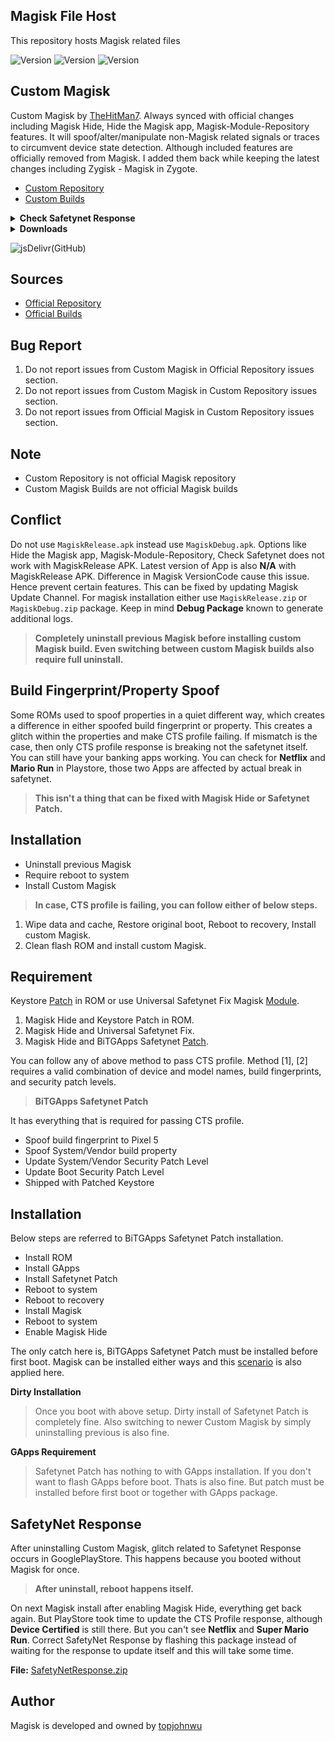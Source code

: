 ## Magisk File Host

This repository hosts Magisk related files

<img src="https://img.shields.io/badge/MagiskVersion-f4b9ace8-green.svg?longCache=true&style=flat-square" alt="Version" /> <img src="https://img.shields.io/badge/MagiskVersionCode-23001-orange.svg?longCache=true&style=flat-square" alt="Version" /> <img src="https://img.shields.io/badge/StubVersionCode-21-yellow.svg?longCache=true&style=flat-square" alt="Version" />

## Custom Magisk

Custom Magisk by [TheHitMan7](https://github.com/TheHitMan7). Always synced with official changes including Magisk Hide, Hide the Magisk app, Magisk-Module-Repository features.
It will spoof/alter/manipulate non-Magisk related signals or traces to circumvent device state detection. Although included features are officially removed from Magisk.
I added them back while keeping the latest changes including Zygisk - Magisk in Zygote.

* [Custom Repository](https://github.com/TheHitMan7/Magisk.git)
* [Custom Builds](https://github.com/TheHitMan7/Magisk-Files/tree/master/files)

<details>
<summary><b>Check Safetynet Response</b></summary>
<p align="center">
  <img src="https://raw.githubusercontent.com/TheHitMan7/Magisk-Files/master/images/f4b9ace8.jpg" width="500"/>
</p>
</details>

<details>
<summary><b>Downloads</b></summary>
<p align="left">

[![](https://img.shields.io/badge/MagiskDebug-%20APK-green.svg?style=flat-square)](https://cdn.jsdelivr.net/gh/TheHitMan7/Magisk-Files@master/files/MagiskDebug.apk)
[![](https://img.shields.io/badge/MagiskDebug-%20ZIP-green.svg?style=flat-square)](https://cdn.jsdelivr.net/gh/TheHitMan7/Magisk-Files@master/files/MagiskDebug.zip)
[![](https://img.shields.io/badge/MagiskRelease-%20APK-yellow.svg?style=flat-square)](https://cdn.jsdelivr.net/gh/TheHitMan7/Magisk-Files@master/files/MagiskRelease.apk)
[![](https://img.shields.io/badge/MagiskRelease-%20ZIP-yellow.svg?style=flat-square)](https://cdn.jsdelivr.net/gh/TheHitMan7/Magisk-Files@master/files/MagiskRelease.zip)

</p>
</details>

![jsDelivr(GitHub)](https://img.shields.io/jsdelivr/gh/hd/TheHitMan7/Magisk-Files?color=yellow&style=for-the-badge)

## Sources

* [Official Repository](https://github.com/topjohnwu/Magisk.git)
* [Official Builds](https://github.com/topjohnwu/magisk-files.git)

## Bug Report

1. Do not report issues from Custom Magisk in Official Repository issues section.
2. Do not report issues from Custom Magisk in Custom Repository issues section.
3. Do not report issues from Official Magisk in Custom Repository issues section.

## Note

* Custom Repository is not official Magisk repository
* Custom Magisk Builds are not official Magisk builds

## Conflict

Do not use `MagiskRelease.apk` instead use `MagiskDebug.apk`. Options like Hide the Magisk app, Magisk-Module-Repository, Check Safetynet does not work with MagiskRelease APK.
Latest version of App is also **N/A** with MagiskRelease APK. Difference in Magisk VersionCode cause this issue. Hence prevent certain features. This can be fixed by updating
Magisk Update Channel. For magisk installation either use `MagiskRelease.zip` or `MagiskDebug.zip` package. Keep in mind **Debug Package** known to generate additional logs.

> **Completely uninstall previous Magisk before installing custom Magisk build. Even switching between custom Magisk builds also require full uninstall.**

## Build Fingerprint/Property Spoof

Some ROMs used to spoof properties in a quiet different way, which creates a difference in either spoofed build fingerprint or property. This creates a glitch within the properties and make CTS profile failing. If mismatch is the case, then only CTS profile response is breaking not the safetynet itself. You can still have your banking apps working. You can check for **Netflix** and **Mario Run** in Playstore, those two Apps are affected by actual break in safetynet.

> **This isn't a thing that can be fixed with Magisk Hide or Safetynet Patch.**

## Installation

* Uninstall previous Magisk
* Require reboot to system
* Install Custom Magisk

> **In case, CTS profile is failing, you can follow either of below steps.**

1. Wipe data and cache, Restore original boot, Reboot to recovery, Install custom Magisk.
2. Clean flash ROM and install custom Magisk.

## Requirement

Keystore [Patch](https://github.com/kdrag0n/safetynet-fix#rom-integration) in ROM or use Universal Safetynet Fix Magisk [Module](https://github.com/kdrag0n/safetynet-fix/releases).

1. Magisk Hide and Keystore Patch in ROM.
2. Magisk Hide and Universal Safetynet Fix.
3. Magisk Hide and BiTGApps Safetynet [Patch](https://cdn.jsdelivr.net/gh/BiTGApps/BiTGApps-Files@master/Tools/BiTGApps-safetynet-patch_signed.zip).

You can follow any of above method to pass CTS profile. Method [1], [2] requires a valid combination of device and model names, build fingerprints, and security patch levels.

> **BiTGApps Safetynet Patch**

It has everything that is required for passing CTS profile.

* Spoof build fingerprint to Pixel 5
* Spoof System/Vendor build property
* Update System/Vendor Security Patch Level
* Update Boot Security Patch Level
* Shipped with Patched Keystore

## Installation

Below steps are referred to BiTGApps Safetynet Patch installation.

* Install ROM
* Install GApps
* Install Safetynet Patch
* Reboot to system
* Reboot to recovery
* Install Magisk
* Reboot to system
* Enable Magisk Hide

The only catch here is, BiTGApps Safetynet Patch must be installed before first boot. Magisk can be installed either ways and this [scenario](https://github.com/BiTGApps/BiTGApps/wiki/Custom-Magisk#build-fingerprintproperty-spoof) is also applied here.

**Dirty Installation**

> Once you boot with above setup. Dirty install of Safetynet Patch is completely fine. Also switching to newer Custom Magisk by simply uninstalling previous is also fine.

**GApps Requirement**

> Safetynet Patch has nothing to with GApps installation. If you don't want to flash GApps before boot. Thats is also fine. But patch must be installed before first boot or together with GApps package.

## SafetyNet Response

After uninstalling Custom Magisk, glitch related to Safetynet Response occurs in GooglePlayStore. This happens because you booted without Magisk for once.

> **After uninstall, reboot happens itself.**

On next Magisk install after enabling Magisk Hide, everything get back again. But PlayStore took time to update the CTS Profile response, although **Device Certified** is still there.
But you can't see **Netflix** and **Super Mario Run**. Correct SafetyNet Response by flashing this package instead of waiting for the response to update itself and this will take some time.

**File:** [SafetyNetResponse.zip](https://github.com/TheHitMan7/Magisk-Files/raw/master/safetynet/SafetyNetResponse.zip)

## Author

Magisk is developed and owned by [topjohnwu](https://github.com/topjohnwu)
